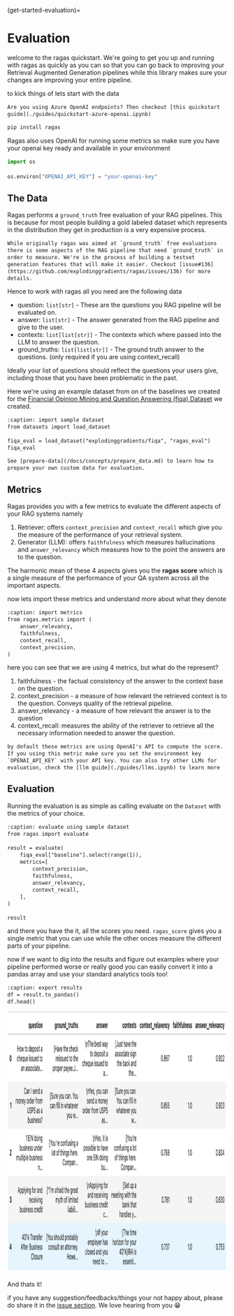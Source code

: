 (get-started-evaluation)=
# Evaluation

welcome to the ragas quickstart. We're going to get you up and running with ragas as quickly as you can so that you can go back to improving your Retrieval Augmented Generation pipelines while this library makes sure your changes are improving your entire pipeline.

to kick things of lets start with the data

```{note}
Are you using Azure OpenAI endpoints? Then checkout [this quickstart guide](./guides/quickstart-azure-openai.ipynb)
```

```bash
pip install ragas
```

Ragas also uses OpenAI for running some metrics so make sure you have your openai key ready and available in your environment
```python
import os

os.environ["OPENAI_API_KEY"] = "your-openai-key"
```
## The Data

Ragas performs a `ground_truth` free evaluation of your RAG pipelines. This is because for most people building a gold labeled dataset which represents in the distribution they get in production is a very expensive process.

```{note}
While originally ragas was aimed at `ground_truth` free evaluations there is some aspects of the RAG pipeline that need `ground_truth` in order to measure. We're in the process of building a testset generation features that will make it easier. Checkout [issue#136](https://github.com/explodinggradients/ragas/issues/136) for more details.
```

Hence to work with ragas all you need are the following data
- question: `list[str]` - These are the questions you RAG pipeline will be evaluated on. 
- answer: `list[str]` - The answer generated from the RAG pipeline and give to the user.
- contexts: `list[list[str]]` - The contexts which where passed into the LLM to answer the question.
- ground_truths: `list[list[str]]` - The ground truth answer to the questions. (only required if you are using context_recall)

Ideally your list of questions should reflect the questions your users give, including those that you have been problematic in the past.

Here we're using an example dataset from on of the baselines we created for the [Financial Opinion Mining and Question Answering (fiqa) Dataset](https://sites.google.com/view/fiqa/) we created. 


```{code-block} python
:caption: import sample dataset
from datasets import load_dataset

fiqa_eval = load_dataset("explodinggradients/fiqa", "ragas_eval")
fiqa_eval
```

```{seealso}
See [prepare-data](/docs/concepts/prepare_data.md) to learn how to prepare your own custom data for evaluation.

```
## Metrics

Ragas provides you with a few metrics to evaluate the different aspects of your RAG systems namely

1. Retriever: offers `context_precision` and `context_recall` which give you the measure of the performance of your retrieval system. 
2. Generator (LLM): offers `faithfulness` which measures hallucinations and `answer_relevancy` which measures how to the point the answers are to the question.

The harmonic mean of these 4 aspects gives you the **ragas score** which is a single measure of the performance of your QA system across all the important aspects.

now lets import these metrics and understand more about what they denote

```{code-block} python
:caption: import metrics
from ragas.metrics import (
    answer_relevancy,
    faithfulness,
    context_recall,
    context_precision,
)
```
here you can see that we are using 4 metrics, but what do the represent?

1. faithfulness - the factual consistency of the answer to the context base on the question.
2. context_precision - a measure of how relevant the retrieved context is to the question. Conveys quality of the retrieval pipeline.
3. answer_relevancy - a measure of how relevant the answer is to the question
4. context_recall: measures the ability of the retriever to retrieve all the necessary information needed to answer the question. 


```{note}
by default these metrics are using OpenAI's API to compute the score. If you using this metric make sure you set the environment key `OPENAI_API_KEY` with your API key. You can also try other LLMs for evaluation, check the [llm guide](./guides/llms.ipynb) to learn more
```

## Evaluation

Running the evaluation is as simple as calling evaluate on the `Dataset` with the metrics of your choice.

```{code-block} python
:caption: evaluate using sample dataset
from ragas import evaluate

result = evaluate(
    fiqa_eval["baseline"].select(range(1)),
    metrics=[
        context_precision,
        faithfulness,
        answer_relevancy,
        context_recall,
    ],
)

result
```
and there you have the it, all the scores you need. `ragas_score` gives you a single metric that you can use while the other onces measure the different parts of your pipeline.

now if we want to dig into the results and figure out examples where your pipeline performed worse or really good you can easily convert it into a pandas array and use your standard analytics tools too!

```{code-block} python
:caption: export results
df = result.to_pandas()
df.head()
```
<p align="left">
<img src="../_static/imgs/quickstart-output.png" alt="quickstart-outputs" width="800" height="600" />
</p>

And thats it!

if you have any suggestion/feedbacks/things your not happy about, please do share it in the [issue section](https://github.com/explodinggradients/ragas/issues). We love hearing from you 😁
